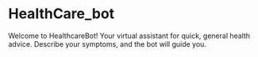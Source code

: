 # HealthCare_bot
Welcome to HealthcareBot! Your virtual assistant for quick, general health advice. Describe your symptoms, and the bot will guide you.
